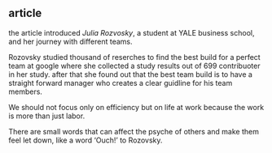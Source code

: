 ## article

the article introduced *Julia Rozvosky*, a student at YALE business school, and her journey with different teams.

Rozovsky studied thousand of reserches to find the best build for a perfect team at google where she collected a study results out of 699 contribuoter in her study. after that she found out that the best team build is to have a straight forward manager who creates a clear guidline for his team members.

We should not focus only on efficiency but on life at work because the work is more than just labor.

There are small words that can affect the psyche of others and make them feel let down, like a word ‘Ouch!’ to Rozovsky.